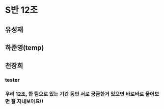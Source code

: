 # S반 12조

## 유성재

## 하준영(temp)

## 천장희
### tester





### 우리 12조, 한 팀으로 있는 기간 동안 서로 궁금한거 있으면 바로바로 물어보면 잘 지내보아요!!

